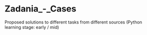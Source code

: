 # Zadania_-_Cases
Proposed solutions to different tasks from different sources (Python learning stage: early / mid)

